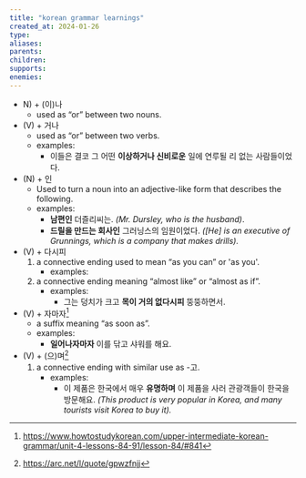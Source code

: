 ```yaml
---
title: "korean grammar learnings"
created_at: 2024-01-26
type:
aliases: 
parents: 
children: 
supports: 
enemies:
---
```


- N) + (이)나
    - used as “or” between two nouns.
- (V) + 거나
    - used as “or” between two verbs.
    - examples:
        - 이들은 결코 그 어떤 **이상하거나 신비로운** 일에 연루될 리 없는 사람들이었다.
- (N) + 인
    - Used to turn a noun into an adjective-like form that describes the following.
    - examples:
        - **남편인** 더즐리씨는. _(Mr. Dursley, who is the husband)_.
        - **드릴을 만드는 회사인** 그러닝스의 임원이었다. _([He] is an executive of Grunnings, which is a company that makes drills)._
- (V) + 다시피
    1. a connective ending used to mean “as you can” or 'as you'.
        - examples:
    2. a connective ending meaning “almost like” or “almost as if”.
        - examples:
            - 그는 덩치가 크고 **목이 거의 없다시피** 뚱뚱하면서.
- (V) + 자마자[^1]
    - a suffix meaning “as soon as”.
	- examples:
		- **일어나자마자** 이를 닦고 샤워를 해요.
- (V) + (으)며[^2]
	1. a connective ending with similar use as -고.
		- examples:
			- 이 제품은 한국에서 매우 **유명하며** 이 제품을 사러 관광객들이 한국을 방문해요. _(This product is very popular in Korea, and many tourists visit Korea to buy it)._

[^1]: https://www.howtostudykorean.com/upper-intermediate-korean-grammar/unit-4-lessons-84-91/lesson-84/#841
[^2]: https://arc.net/l/quote/gpwzfnjj
